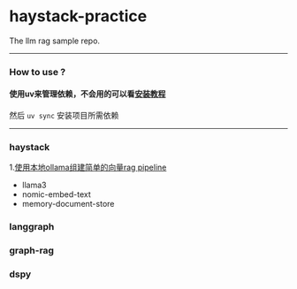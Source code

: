 # haystack-practice

The llm rag sample repo.

--------------------------

### How to use ?

#### 使用uv来管理依赖，不会用的可以看[安装教程](https://github.com/astral-sh/uv?tab=readme-ov-file#installation)

然后 `uv sync` 安装项目所需依赖


--------------------------

### haystack

1.[使用本地ollama组建简单的向量rag pipeline](https://github.com/ponytailer/llm-rag-sapmle/blob/main/haysatack_rag_pipeline)

- llama3
- nomic-embed-text
- memory-document-store

### langgraph

### graph-rag

### dspy

